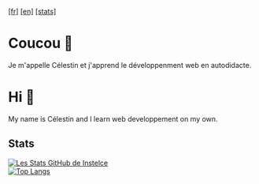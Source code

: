 [[fr]](https://github.com/Instelce#coucou-) [[en]](https://github.com/Instelce#hi-) [[stats]](https://github.com/Instelce#stats)

# Coucou 👋

Je m'appelle Célestin et j'apprend le développenment web en autodidacte.


# Hi 👋

My name is Célestin and I learn web developpement on my own.


Stats
-
[![Les Stats GitHub de Instelce](https://github-readme-stats.vercel.app/api?username=Instelce&theme=material-palenight)](https://github.com/Instelce) <br/>
[![Top Langs](https://github-readme-stats.vercel.app/api/top-langs/?username=Instelce&layout=compact&theme=material-palenight)](https://github.com/Instelce)
